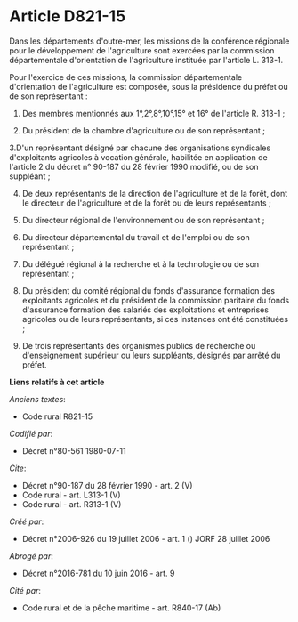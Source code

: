 # Article D821-15

Dans les départements d'outre-mer, les missions de la conférence régionale pour le développement de l'agriculture sont
exercées par la commission départementale d'orientation de l'agriculture instituée par l'article L. 313-1. 

Pour l'exercice de ces missions, la commission départementale d'orientation de l'agriculture est composée, sous la présidence
du préfet ou de son représentant : 

1. Des membres mentionnés aux 1°,2°,8°,10°,15° et 16° de l'article R. 313-1 ; 

2. Du président de la chambre d'agriculture ou de son représentant ; 

3.D'un représentant désigné par chacune des organisations syndicales d'exploitants agricoles à vocation générale, habilitée
en application de l'article 2 du décret n° 90-187 du 28 février 1990 modifié, ou de son suppléant ; 

4. De deux représentants de la direction de l'agriculture et de la forêt, dont le directeur de l'agriculture et de la forêt
ou de leurs représentants ; 

5. Du directeur régional de l'environnement ou de son représentant ; 

6. Du directeur départemental du travail et de l'emploi ou de son représentant ; 

7. Du délégué régional à la recherche et à la technologie ou de son représentant ; 

8. Du président du comité régional du fonds d'assurance formation des exploitants agricoles et du président de la commission
paritaire du fonds d'assurance formation des salariés des exploitations et entreprises agricoles ou de leurs représentants,
si ces instances ont été constituées ; 

9. De trois représentants des organismes publics de recherche ou d'enseignement supérieur ou leurs suppléants, désignés par
arrêté du préfet.

**Liens relatifs à cet article**

_Anciens textes_:

  - Code rural R821-15

_Codifié par_:

  - Décret n°80-561 1980-07-11

_Cite_:

  - Décret n°90-187 du 28 février 1990 - art. 2 (V)
  - Code rural - art. L313-1 (V)
  - Code rural - art. R313-1 (V)

_Créé par_:

  - Décret n°2006-926 du 19 juillet 2006 - art. 1 () JORF 28 juillet 2006

_Abrogé par_:

  - Décret n°2016-781 du 10 juin 2016 - art. 9

_Cité par_:

  - Code rural et de la pêche maritime - art. R840-17 (Ab)
